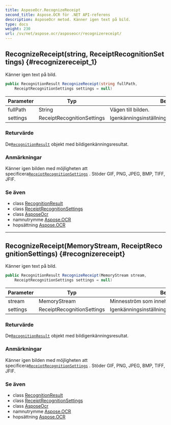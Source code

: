 ```yaml
---
title: AsposeOcr.RecognizeReceipt
second_title: Aspose.OCR för .NET API-referens
description: AsposeOcr metod. Känner igen text på bild.
type: docs
weight: 230
url: /sv/net/aspose.ocr/asposeocr/recognizereceipt/
---
```

## RecognizeReceipt(string, ReceiptRecognitionSettings) {#recognizereceipt_1}

Känner igen text på bild.

```csharp
public RecognitionResult RecognizeReceipt(string fullPath, 
    ReceiptRecognitionSettings settings = null)
```

| Parameter | Typ | Beskrivning |
| --- | --- | --- |
| fullPath | String | Vägen till bilden. |
| settings | ReceiptRecognitionSettings | Igenkänningsinställningar[`ReceiptRecognitionSettings`](../../receiptrecognitionsettings/). |

### Returvärde

De[`RecognitionResult`](../../recognitionresult/) objekt med bildigenkänningsresultat.

### Anmärkningar

Känner igen bilden med möjligheten att specificera[`ReceiptRecognitionSettings`](../../receiptrecognitionsettings/) . Stöder GIF, PNG, JPEG, BMP, TIFF, JFIF.

### Se även

* class [RecognitionResult](../../recognitionresult/)
* class [ReceiptRecognitionSettings](../../receiptrecognitionsettings/)
* class [AsposeOcr](../)
* namnutrymme [Aspose.OCR](../../asposeocr/)
* hopsättning [Aspose.OCR](../../../)

---

## RecognizeReceipt(MemoryStream, ReceiptRecognitionSettings) {#recognizereceipt}

Känner igen text på bild.

```csharp
public RecognitionResult RecognizeReceipt(MemoryStream stream, 
    ReceiptRecognitionSettings settings = null)
```

| Parameter | Typ | Beskrivning |
| --- | --- | --- |
| stream | MemoryStream | Minnesström som innehåller kvittobilden. |
| settings | ReceiptRecognitionSettings | Igenkänningsinställningar[`ReceiptRecognitionSettings`](../../receiptrecognitionsettings/). |

### Returvärde

De[`RecognitionResult`](../../recognitionresult/) objekt med bildigenkänningsresultat.

### Anmärkningar

Känner igen bilden med möjligheten att specificera[`ReceiptRecognitionSettings`](../../receiptrecognitionsettings/) . Stöder GIF, PNG, JPEG, BMP, TIFF, JFIF.

### Se även

* class [RecognitionResult](../../recognitionresult/)
* class [ReceiptRecognitionSettings](../../receiptrecognitionsettings/)
* class [AsposeOcr](../)
* namnutrymme [Aspose.OCR](../../asposeocr/)
* hopsättning [Aspose.OCR](../../../)


